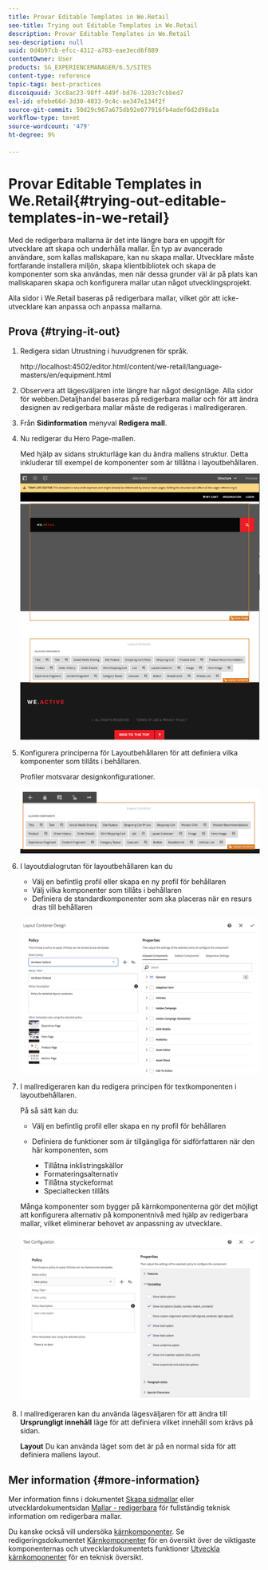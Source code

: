 ```yaml
---
title: Provar Editable Templates in We.Retail
seo-title: Trying out Editable Templates in We.Retail
description: Provar Editable Templates in We.Retail
seo-description: null
uuid: 0d4b97cb-efcc-4312-a783-eae3ecd6f889
contentOwner: User
products: SG_EXPERIENCEMANAGER/6.5/SITES
content-type: reference
topic-tags: best-practices
discoiquuid: 3cc8ac23-98ff-449f-bd76-1203c7cbbed7
exl-id: efebe66d-3d30-4033-9c4c-ae347e134f2f
source-git-commit: 50d29c967a675db92e077916fb4adef6d2d98a1a
workflow-type: tm+mt
source-wordcount: '479'
ht-degree: 9%

---
```


# Provar Editable Templates in We.Retail{#trying-out-editable-templates-in-we-retail}

Med de redigerbara mallarna är det inte längre bara en uppgift för utvecklare att skapa och underhålla mallar. En typ av avancerade användare, som kallas mallskapare, kan nu skapa mallar. Utvecklare måste fortfarande installera miljön, skapa klientbibliotek och skapa de komponenter som ska användas, men när dessa grunder väl är på plats kan mallskaparen skapa och konfigurera mallar utan något utvecklingsprojekt.

Alla sidor i We.Retail baseras på redigerbara mallar, vilket gör att icke-utvecklare kan anpassa och anpassa mallarna.

## Prova {#trying-it-out}

1. Redigera sidan Utrustning i huvudgrenen för språk.

   http://localhost:4502/editor.html/content/we-retail/language-masters/en/equipment.html

1. Observera att lägesväljaren inte längre har något designläge. Alla sidor för webben.Detaljhandel baseras på redigerbara mallar och för att ändra designen av redigerbara mallar måste de redigeras i mallredigeraren.
1. Från **Sidinformation** menyval **Redigera mall**.
1. Nu redigerar du Hero Page-mallen.

   Med hjälp av sidans strukturläge kan du ändra mallens struktur. Detta inkluderar till exempel de komponenter som är tillåtna i layoutbehållaren.

   ![chlimage_1-138](assets/chlimage_1-138.png)

1. Konfigurera principerna för Layoutbehållaren för att definiera vilka komponenter som tillåts i behållaren.

   Profiler motsvarar designkonfigurationer.

   ![chlimage_1-139](assets/chlimage_1-139.png)

1. I layoutdialogrutan för layoutbehållaren kan du

   * Välj en befintlig profil eller skapa en ny profil för behållaren
   * Välj vilka komponenter som tillåts i behållaren
   * Definiera de standardkomponenter som ska placeras när en resurs dras till behållaren

   ![chlimage_1-140](assets/chlimage_1-140.png)

1. I mallredigeraren kan du redigera principen för textkomponenten i layoutbehållaren.

   På så sätt kan du:

   * Välj en befintlig profil eller skapa en ny profil för behållaren
   * Definiera de funktioner som är tillgängliga för sidförfattaren när den här komponenten, som

      * Tillåtna inklistringskällor
      * Formateringsalternativ
      * Tillåtna styckeformat
      * Specialtecken tillåts

   Många komponenter som bygger på kärnkomponenterna gör det möjligt att konfigurera alternativ på komponentnivå med hjälp av redigerbara mallar, vilket eliminerar behovet av anpassning av utvecklare.

   ![chlimage_1-141](assets/chlimage_1-141.png)

1. I mallredigeraren kan du använda lägesväljaren för att ändra till **Ursprungligt innehåll** läge för att definiera vilket innehåll som krävs på sidan.

   **Layout** Du kan använda läget som det är på en normal sida för att definiera mallens layout.

## Mer information {#more-information}

Mer information finns i dokumentet [Skapa sidmallar](/help/sites-authoring/templates.md) eller utvecklardokumentsidan [Mallar - redigerbara](/help/sites-developing/page-templates-editable.md) för fullständig teknisk information om redigerbara mallar.

Du kanske också vill undersöka [kärnkomponenter](/help/sites-developing/we-retail-core-components.md). Se redigeringsdokumentet [Kärnkomponenter](https://experienceleague.adobe.com/docs/experience-manager-core-components/using/introduction.html) för en översikt över de viktigaste komponenternas och utvecklardokumentets funktioner [Utveckla kärnkomponenter](https://helpx.adobe.com/experience-manager/core-components/using/developing.html) för en teknisk översikt.
